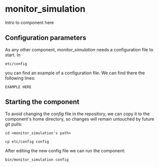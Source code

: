 # monitor_simulation
Intro to component here


## Configuration parameters
As any other component, *monitor_simulation* needs a configuration file to start. In
```
etc/config
```
you can find an example of a configuration file. We can find there the following lines:
```
EXAMPLE HERE
```

## Starting the component
To avoid changing the *config* file in the repository, we can copy it to the component's home directory, so changes will remain untouched by future git pulls:

```
cd <monitor_simulation's path> 
```
```
cp etc/config config
```

After editing the new config file we can run the component:

```
bin/monitor_simulation config
```
